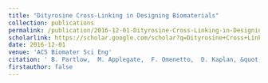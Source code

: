 ```yaml
---
title: "Dityrosine Cross-Linking in Designing Biomaterials"
collection: publications
permalink: /publication/2016-12-01-Dityrosine-Cross-Linking-in-Designing-Biomaterials
scholarlink: https://scholar.google.com/scholar?q=Dityrosine+Cross+Linking+in+Designing+Biomaterials
date: 2016-12-01
venue: 'ACS Biomater Sci Eng'
citation: ' B. Partlow,  M. Applegate,  F. Omenetto,  D. Kaplan, &quot;Dityrosine Cross-Linking in Designing Biomaterials.&quot; ACS Biomater Sci Eng, 2016.'
firstauthor: false
---
```

